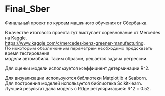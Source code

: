 # Final_Sber
Финальный проект по курсам машинного обучения от Сбербанка.  


В качестве итогового проекта тут выступает соревнование от Mercedes на Kaggle.   
https://www.kaggle.com/c/mercedes-benz-greener-manufacturing.  
По некоторым обезличенным параметрам необходимо предсказать время тестирования  
модели автомобиля. Таким образом, решается задача регрессии.  

Для оценки модели используется коэффициент детерминации R^2.

Для визуализации используются библиотеки Matplotlib и Seaborn.  
Для построения моделей используется библиотека Scikit-learn.  
Лучший результат дала модель с Ridge регуляризацией: R^2 = 0.52.
